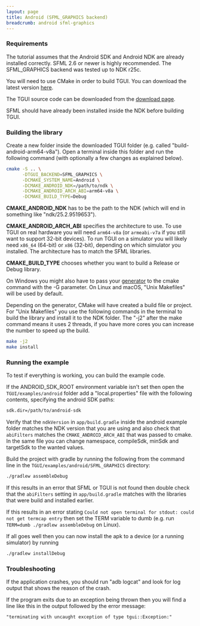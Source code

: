 ```yaml
---
layout: page
title: Android (SFML_GRAPHICS backend)
breadcrumb: android sfml-graphics
---
```


### Requirements

The tutorial assumes that the Android SDK and Android NDK are already installed correctly. SFML 2.6 or newer is highly recommended. The SFML_GRAPHICS backend was tested up to NDK r25c.

You will need to use CMake in order to build TGUI. You can download the latest version [here](https://www.cmake.org/download/).

The TGUI source code can be downloaded from the [download page](/download).

SFML should have already been installed inside the NDK before building TGUI.


### Building the library

Create a new folder inside the downloaded TGUI folder (e.g. called "build-android-arm64-v8a"). Open a terminal inside this folder and run the following command (with optionally a few changes as explained below).
```bash
cmake -S .. \
      -DTGUI_BACKEND=SFML_GRAPHICS \
      -DCMAKE_SYSTEM_NAME=Android \
      -DCMAKE_ANDROID_NDK=/path/to/ndk \
      -DCMAKE_ANDROID_ARCH_ABI=arm64-v8a \
      -DCMAKE_BUILD_TYPE=Debug
```

**CMAKE_ANDROID_NDK** has to be the path to the NDK (which will end in something like "ndk/25.2.9519653").

**CMAKE_ANDROID_ARCH_ABI** specifies the architecture to use. To use TGUI on real hardware you will need `arm64-v8a` (or `armeabi-v7a` if you still want to support 32-bit devices). To run TGUI on a simulator you will likely need `x86_64` (64-bit) or `x86` (32-bit), depending on which simulator you installed. The architecture has to match the SFML libraries.

**CMAKE_BUILD_TYPE** chooses whether you want to build a Release or Debug library.

On Windows you might also have to pass your [generator](https://cmake.org/cmake/help/v3.0/manual/cmake-generators.7.html) to the cmake command with the -G parameter. On Linux and macOS, "Unix Makefiles" will be used by default.

Depending on the generator, CMake will have created a build file or project. For "Unix Makefiles" you use the following commands in the terminal to build the library and install it to the NDK folder. The "-j2" after the make command means it uses 2 threads, if you have more cores you can increase the number to speed up the build.
```bash
make -j2
make install
```


### Running the example

To test if everything is working, you can build the example code.

If the ANDROID\_SDK\_ROOT environment variable isn't set then open the `TGUI/examples/android` folder add a "local.properties" file with the following contents, specifying the android SDK paths:
```bash
sdk.dir=/path/to/android-sdk
```

Verify that the `ndkVersion` in `app/build.gradle` inside the android example folder matches the NDK version that you are using and also check that `abiFilters` matches the `CMAKE_ANDROID_ARCH_ABI` that was passed to cmake. In the same file you can change namespace, compileSdk, minSdk and targetSdk to the wanted values.

Build the project with gradle by running the following from the command line in the `TGUI/examples/android/SFML_GRAPHICS` directory:
```bash
./gradlew assembleDebug
```

If this results in an error that SFML or TGUI is not found then double check that the `abiFilters` setting in `app/build.gradle` matches with the libraries that were build and installed earlier.

If this results in an error stating `Could not open terminal for stdout: could not get termcap entry` then set the TERM variable to dumb (e.g. run `TERM=dumb ./gradlew assembleDebug` on Linux).

If all goes well then you can now install the apk to a device (or a running simulator) by running
```bash
./gradlew installDebug
```


### Troubleshooting

If the application crashes, you should run "adb logcat" and look for log output that shows the reason of the crash.

If the program exits due to an exception being thrown then you will find a line like this in the output followed by the error message:
```
"terminating with uncaught exception of type tgui::Exception:"
```
